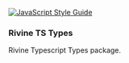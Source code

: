 [![JavaScript Style Guide](https://img.shields.io/badge/code_style-standard-brightgreen.svg)](https://standardjs.com)

### Rivine TS Types

Rivine Typescript Types package.